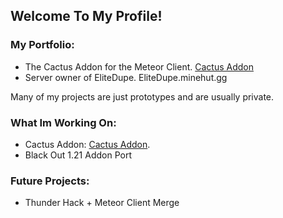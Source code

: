 ## Welcome To My Profile!

### My Portfolio:

- The Cactus Addon for the Meteor Client. [Cactus Addon](https://github.com/77panic/CactusAddon)
- Server owner of EliteDupe. EliteDupe.minehut.gg

Many of my projects are just prototypes and are usually private.

### What Im Working On:

- Cactus Addon: [Cactus Addon](https://github.com/77panic/CactusAddon).
- Black Out 1.21 Addon Port

### Future Projects:

- Thunder Hack + Meteor Client Merge
